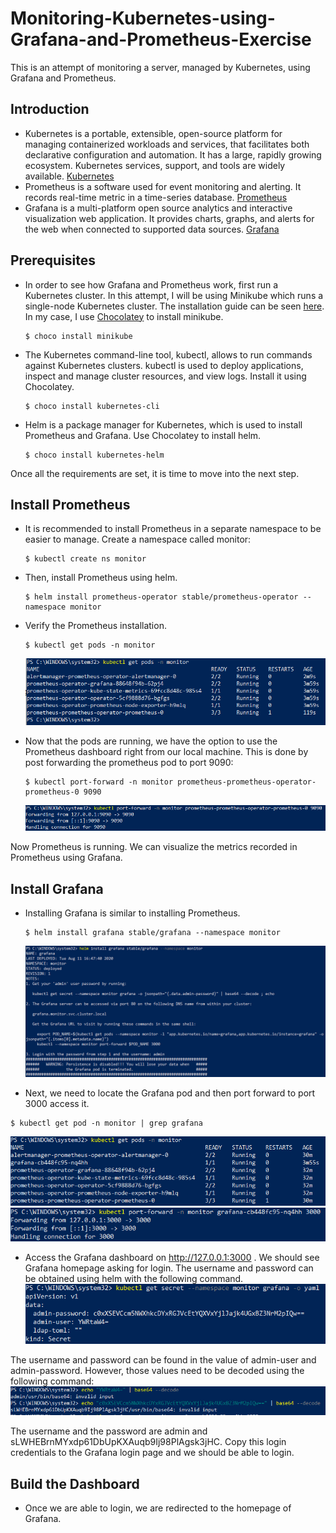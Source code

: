 # Monitoring-Kubernetes-using-Grafana-and-Prometheus-Exercise

This is an attempt of monitoring a server, managed by Kubernetes, using Grafana and Prometheus.

## Introduction
* Kubernetes is a portable, extensible, open-source platform for managing containerized workloads and services, that facilitates both declarative configuration and automation. It has a large, rapidly growing ecosystem. Kubernetes services, support, and tools are widely available. [Kubernetes](https://kubernetes.io/docs/concepts/overview/what-is-kubernetes/)
* Prometheus is a software used for event monitoring and alerting. It records real-time metric in a time-series database. [Prometheus](https://en.wikipedia.org/wiki/Prometheus_(software))
* Grafana is a multi-platform open source analytics and interactive visualization web application. It provides charts, graphs, and alerts for the web when connected to supported data sources. [Grafana](https://en.wikipedia.org/wiki/Grafana)

## Prerequisites
* In order to see how Grafana and Prometheus work, first run a Kubernetes cluster. In this attempt, I will be using Minikube which runs a single-node Kubernetes cluster. The installation guide can be seen [here](https://kubernetes.io/docs/tasks/tools/install-minikube/). In my case, I use [Chocolatey](https://chocolatey.org/) to install minikube.
  ```
  $ choco install minikube
  ```
* The Kubernetes command-line tool, kubectl, allows to run commands against Kubernetes clusters. kubectl is used to deploy applications, inspect and manage cluster resources, and view logs. Install it using Chocolatey.
  ```
  $ choco install kubernetes-cli
  ```
* Helm is a package manager for Kubernetes, which is used to install Prometheus and Grafana. Use Chocolatey to install helm.
  ```
  $ choco install kubernetes-helm
  ```
 
 Once all the requirements are set, it is time to move into the next step.
 
## Install Prometheus

* It is recommended to install Prometheus in a separate namespace to be easier to manage. Create a namespace called monitor:

  ```
  $ kubectl create ns monitor
  ```
* Then, install Prometheus using helm.
  ```
  $ helm install prometheus-operator stable/prometheus-operator --namespace monitor
  ```
* Verify the Prometheus installation.
  ```
  $ kubectl get pods -n monitor
  ```
  ![](Images/verify_prometheus.PNG)
* Now that the pods are running, we have the option to use the Prometheus dashboard right from our local machine. This is done by post forwarding the prometheus pod to port 9090:
  ```
  $ kubectl port-forward -n monitor prometheus-prometheus-operator-prometheus-0 9090
  ```
  ![](Images/post_forward_prom.PNG)

Now Prometheus is running. We can visualize the metrics recorded in Prometheus using Grafana.

## Install Grafana

* Installing Grafana is similar to installing Prometheus.
  ```
  $ helm install grafana stable/grafana --namespace monitor
  ```
  ![](Images/install_grafana.PNG)
  
 * Next, we need to locate the Grafana pod and then port forward to port 3000 access it.
  ```
  $ kubectl get pod -n monitor | grep grafana
  ```
  ![](Images/get_pods_grafana.PNG)
  ![](Images/post_forward_graf.PNG)
 * Access the Grafana dashboard on http://127.0.0.1:3000 . We should see Grafana homepage asking for login. The username and password can be obtained using helm with the following command.
  ![](Images/get_graf_cred.PNG)
  
  The username and password can be found in the value of admin-user and admin-password. However, those values need to be decoded using the following command:
  ![](Images/decode_user_pass.PNG)
  
  The username and the password are admin and sLWHEBrnMYxdp61DbUpKXAuqb9Ij98PlAgsk3jHC. Copy this login credentials to the Grafana login page and we should be able to login.
  
## Build the Dashboard
* Once we are able to login, we are redirected to the homepage of Grafana. 
